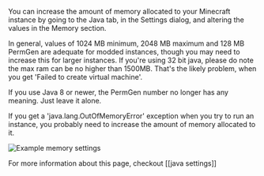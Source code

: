 You can increase the amount of memory allocated to your Minecraft instance by going to the Java tab, in the Settings dialog, and altering the values in the Memory section.

In general, values of 1024 MB minimum, 2048 MB maximum and 128 MB PermGen are adequate for modded instances, though you may need to increase this for larger instances. If you're using 32 bit java, please do note the max ram can be no higher than 1500MB. That's the likely problem, when you get 'Failed to create virtual machine'.

If you use Java 8 or newer, the PermGen number no longer has any meaning. Just leave it alone.

If you get a 'java.lang.OutOfMemoryError' exception when you try to run an instance, you probably need to increase the amount of memory allocated to it.

![Example memory settings](https://i.imgur.com/1PLWTtw.png)

For more information about this page, checkout [[java settings]]